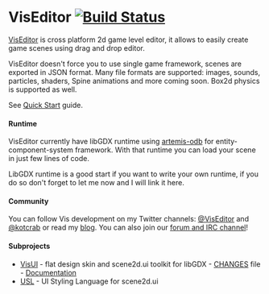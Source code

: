 VisEditor [![Build Status](http://kotcrab.com:8080/buildStatus/icon?job=viseditor-edge)](http://kotcrab.com:8080/job/viseditor-edge/)
=========

[VisEditor](http://vis.kotcrab.com/) is cross platform 2d game level editor, it allows to easily create game scenes using drag and drop editor. 

VisEditor doesn't force you to use single game framework, scenes are exported in JSON format. Many file formats are supported: images, sounds, particles, shaders, Spine animations and more coming soon. Box2d physics is supported as well.

See [Quick Start](https://github.com/kotcrab/VisEditor/wiki/Quick-Start) guide.

#### Runtime
VisEditor currently have libGDX runtime using [artemis-odb](https://github.com/junkdog/artemis-odb) for entity-component-system framework. With that runtime you can load your scene in just few lines of code.

LibGDX runtime is a good start if you want to write your own runtime, if you do so don't forget to let me now and I will link it here.

#### Community
You can follow Vis development on my Twitter channels: [@VisEditor](https://twitter.com/VsiEditor) and [@kotcrab](https://twitter.com/kotcrab) or read my [blog](http://kotcrab.com/).
You can also join our [forum and IRC channel](https://github.com/kotcrab/VisEditor/wiki/IRC-Channel-and-Forum)!

#### Subprojects
* [VisUI](https://github.com/kotcrab/VisEditor/wiki/VisUI) - flat design skin and scene2d.ui toolkit for libGDX - [CHANGES](https://github.com/kotcrab/VisEditor/blob/master/UI/CHANGES) file - [Documentation](https://github.com/kotcrab/VisEditor/wiki/VisUI)  
* [USL](https://github.com/kotcrab/VisEditor/wiki/USL) - UI Styling Language for scene2d.ui
